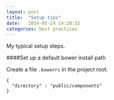 ```yaml
---
layout: post
title:  "Setup tips"
date:   2014-05-24 14:28:32
categories: best practices
---
```


My typical setup steps.


####Set up a default bower install path

Create a file `.bowerrc` in the project root:

    {
      "directory" : "public/components"
    }



